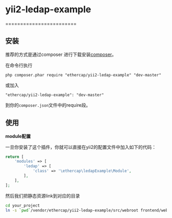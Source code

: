 # yii2-ledap-example
========================


安装
------------

推荐的方式是通过composer 进行下载安装[composer](http://getcomposer.org/download/)。

在命令行执行
```
php composer.phar require "ethercap/yii2-ledap-example" "dev-master"
```

或加入

```
"ethercap/yii2-ledap-example": "dev-master"
```

到你的`composer.json`文件中的require段。

使用
-----

**module配置**

一旦你安装了这个插件，你就可以直接在yii2的配置文件中加入如下的代码：


```php
return [
    'modules' => [
        'ledap' => [
            'class' => '\ethercap\ledapExample\Module',
        ],
    ],
];
```
然后我们把静态资源link到对应的目录
```bash
cd your_project
ln -s `pwd`/vendor/ethercap/yii2-ledap-example/src/webroot frontend/web/js/ledap
```

